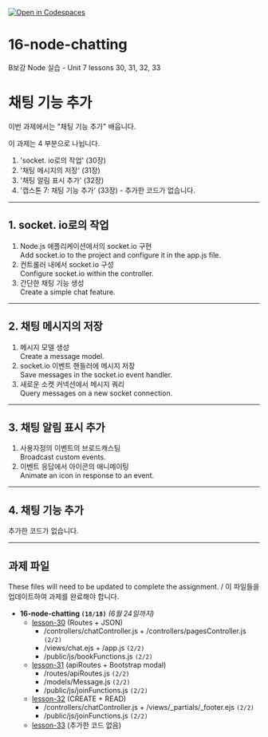 [![Open in Codespaces](https://classroom.github.com/assets/launch-codespace-2972f46106e565e64193e422d61a12cf1da4916b45550586e14ef0a7c637dd04.svg)](https://classroom.github.com/open-in-codespaces?assignment_repo_id=15295161)
# 16-node-chatting

B보강 Node 실습 - Unit 7 lessons 30, 31, 32, 33

# 채팅 기능 추가

이번 과제에서는 "채팅 기능 추가" 배웁니다.

이 과제는 4 부분으로 나뉩니다.

1. 'socket. io로의 작업' (30장)
2. '채팅 메시지의 저장' (31장)
3. '채팅 알림 표시 추가' (32장)
4. '캡스톤 7: 채팅 기능 추가' (33장) - 추가한 코드가 없습니다.

---

## 1. socket. io로의 작업

1. Node.js 애플리케이션에서의 socket.io 구현<br>
   Add socket.io to the project and configure it in the app.js file.
2. 컨트롤러 내에서 socket.io 구성<br>
   Configure socket.io within the controller.
3. 간단한 채팅 기능 생성<br>
   Create a simple chat feature.

---

## 2. 채팅 메시지의 저장

1. 메시지 모델 생성<br>
   Create a message model.
2. socket.io 이벤트 핸들러에 메시지 저장<br>
   Save messages in the socket.io event handler.
3. 새로운 소켓 커넥션에서 메시지 쿼리<br>
   Query messages on a new socket connection.

---

## 3. 채팅 알림 표시 추가

1. 사용자정의 이벤트의 브로드캐스팅<br>
   Broadcast custom events.
2. 이벤트 응답에서 아이콘의 애니메이팅<br>
   Animate an icon in response to an event.

---

## 4. 채팅 기능 추가

추가한 코드가 없습니다.

---

## 과제 파일

These files will need to be updated to complete the assignment. / 이 파일들을 업데이트하여 과제를 완료해야 합니다.

- **16-node-chatting `(18/18)`** _(6월 24일까지)_
  - [lesson-30](./lesson-30) (Routes + JSON)
    - /controllers/chatController.js + /controllers/pagesController.js `(2/2)`
    - /views/chat.ejs + /app.js `(2/2)`
    - /public/js/bookFunctions.js `(2/2)`
  - [lesson-31](./lesson-31) (apiRoutes + Bootstrap modal)
    - /routes/apiRoutes.js `(2/2)`
    - /models/Message.js `(2/2)`
    - /public/js/joinFunctions.js `(2/2)`
  - [lesson-32](./lesson-32) (CREATE + READ)
    - /controllers/chatController.js + /views/\_partials/\_footer.ejs `(2/2)`
    - /public/js/joinFunctions.js `(2/2)`
  - [lesson-33](./lesson-33) (추가한 코드 없음)

